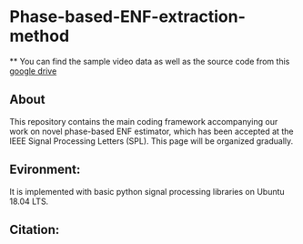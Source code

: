 # Phase-based-ENF-extraction-method

** You can find the sample video data as well as the source code from this [google drive](https://drive.google.com/drive/folders/1oRKWmc_jz7G2Kwo4NPcqBCao6i4Azc6E?usp=sharing)

## About
This repository contains the main coding framework accompanying our work on novel phase-based ENF estimator, which has been accepted at the IEEE Signal Processing Letters (SPL). This page will be organized gradually.

## Evironment:
It is implemented with basic python signal processing libraries on Ubuntu 18.04 LTS.

## Citation:
